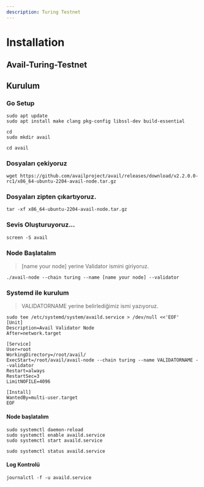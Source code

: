 ```yaml
---
description: Turing Testnet
---
```


# Installation

## Avail-Turing-Testnet

## Kurulum

### Go Setup

```
sudo apt update
sudo apt install make clang pkg-config libssl-dev build-essential
```

```
cd
sudo mkdir avail
```

```
cd avail
```

### Dosyaları çekiyoruz

```
wget https://github.com/availproject/avail/releases/download/v2.2.0.0-rc1/x86_64-ubuntu-2204-avail-node.tar.gz
```

### Dosyaları zipten çıkartıyoruz.

```
tar -xf x86_64-ubuntu-2204-avail-node.tar.gz
```

### Sevis Oluşturuyoruz...

```
screen -S avail
```

### Node Başlatalım

> \[name your node] yerine Validator ismini giriyoruz.

```
./avail-node --chain turing --name [name your node] --validator
```

### Systemd ile kurulum

> VALIDATORNAME yerine belirlediğimiz ismi yazıyoruz.

```
sudo tee /etc/systemd/system/availd.service > /dev/null <<'EOF'
[Unit]
Description=Avail Validator Node
After=network.target

[Service]
User=root
WorkingDirectory=/root/avail/
ExecStart=/root/avail/avail-node --chain turing --name VALIDATORNAME --validator
Restart=always
RestartSec=3
LimitNOFILE=4096

[Install]
WantedBy=multi-user.target
EOF
```

#### Node başlatalım

```
sudo systemctl daemon-reload
sudo systemctl enable availd.service
sudo systemctl start availd.service
```

```
sudo systemctl status availd.service
```

#### Log Kontrolü

```
journalctl -f -u availd.service
```
